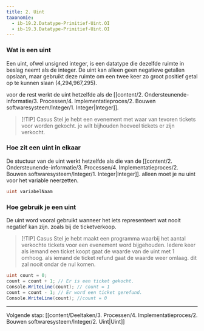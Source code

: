 ```yaml
---
title: 2. Uint
taxonomie:
  - ib-19.2.Datatype-Primitief-Uint.OI
  - ib-19.3.Datatype-Primitief-Uint.OI
---
```


### Wat is een uint 
Een uint, ofwel unsigned integer, is een datatype die dezelfde ruimte in beslag neemt als de integer. De uint kan alleen geen negatieve getallen opslaan, maar gebruikt deze ruimte om een twee keer zo groot positief getal op te kunnen slaan (4,294,967,295). 

voor de rest werkt de uint hetzelfde als de [[content/2. Ondersteunende-informatie/3. Processen/4. Implementatieproces/2. Bouwen softwaresysteem/Integer/1. Integer|Integer]].

> [!TIP] Casus
> Stel je hebt een evenement met waar van tevoren tickets voor worden gekocht. je wilt bijhouden hoeveel tickets er zijn verkocht.  

### Hoe zit een uint in elkaar

De stuctuur van de uint werkt hetzelfde als die van de [[content/2. Ondersteunende-informatie/3. Processen/4. Implementatieproces/2. Bouwen softwaresysteem/Integer/1. Integer|Integer]]. alleen moet je nu uint voor het variable neerzetten.

```C#
uint variabelNaam
```

### Hoe gebruik je een uint
De uint word vooral gebruikt wanneer het iets representeert wat nooit negatief kan zijn. zoals bij de ticketverkoop.

> [!TIP] Casus
> Stel je hebt maakt een programma waarbij het aantal verkochte tickets voor een evenement word bijgehouden. Iedere keer als iemand een ticket koopt gaat de waarde van de uint met 1 omhoog. als iemand de ticket refund gaat de waarde weer omlaag. dit zal nooit ondar de nul komen. 

```C#
uint count = 0; 
count = count + 1; // Er is een ticket gekocht.
Console.WriteLine(count); // count = 1
count = count - 1; // Er word een ticket gerefund.
Console.WriteLine(count); //count = 0
```


---
Volgende stap: [[content/Deeltaken/3. Processen/4. Implementatieproces/2. Bouwen softwaresysteem/Integer/2. Uint|Uint]]